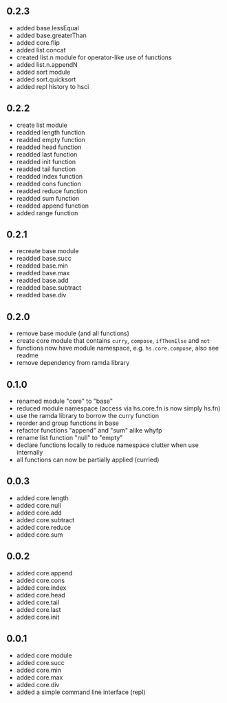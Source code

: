 0.2.3
-----

* added base.lessEqual
* added base.greaterThan
* added core.flip
* added list.concat
* created list.n module for operator-like use of functions
* added list.n.appendN
* added sort module
* added sort.quicksort
* added repl history to hsci

0.2.2
-----

* create list module
* readded length function
* readded empty function
* readded head function
* readded last function
* readded init function
* readded tail function
* readded index function
* readded cons function
* readded reduce function
* readded sum function
* readded append function
* added range function

0.2.1
-----

* recreate base module
* readded base.succ
* readded base.min
* readded base.max
* readded base.add
* readded base.subtract
* readded base.div

0.2.0
-----

* remove base module (and all functions)
* create core module that contains `curry`, `compose`, `ifThenElse` and `not`
* functions now have module namespace, e.g. `hs.core.compose`, also see readme
* remove dependency from ramda library

0.1.0
-----

* renamed module "core" to "base"
* reduced module namespace (access via hs.core.fn is now simply hs.fn)
* use the ramda library to borrow the curry function
* reorder and group functions in base
* refactor functions "append" and "sum" alike whyfp
* rename list function "null" to "empty"
* declare functions locally to reduce namespace clutter when use internally
* all functions can now be partially applied (curried)

0.0.3
-----

* added core.length
* added core.null
* added core.add
* added core.subtract
* added core.reduce
* added core.sum

0.0.2
-----

* added core.append
* added core.cons
* added core.index
* added core.head
* added core.tail
* added core.last
* added core.init

0.0.1
-----

* added core module
* added core.succ
* added core.min
* added core.max
* added core.div
* added a simple command line interface (repl)

